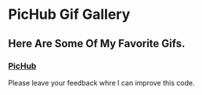 # PicHub Gif Gallery

## Here Are Some Of My Favorite Gifs.

### [PicHub](http://cm85.github.io/PicHub)

Please leave your feedback whre I can improve this code. 
